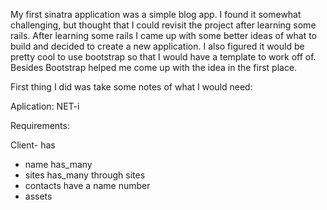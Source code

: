 My first sinatra application was a simple blog app. I found it somewhat challenging, but thought that I could revisit the project after learning some rails. After learning some rails I came up with some better ideas of what to build and decided to create a new application. I also figured it would be pretty cool to use bootstrap so that I would have a template to work off of. Besides Bootstrap helped me come up with the idea in the first place.

First thing I did was take some notes of what I would need:

Aplication: NET-i

Requirements:

Client-
has
  - name
has_many
  - sites
has_many through sites
  - contacts
  have a
    name
    number
  - assets
  